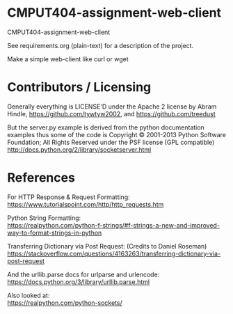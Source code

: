 CMPUT404-assignment-web-client
==============================

CMPUT404-assignment-web-client

See requirements.org (plain-text) for a description of the project.

Make a simple web-client like curl or wget

Contributors / Licensing
========================

Generally everything is LICENSE'D under the Apache 2 license by Abram Hindle, 
https://github.com/tywtyw2002, and https://github.com/treedust

But the server.py example is derived from the python documentation
examples thus some of the code is Copyright © 2001-2013 Python
Software Foundation; All Rights Reserved under the PSF license (GPL
compatible) http://docs.python.org/2/library/socketserver.html

References
========================

For HTTP Response & Request Formatting:\
https://www.tutorialspoint.com/http/http_requests.htm

Python String Formatting:\
https://realpython.com/python-f-strings/#f-strings-a-new-and-improved-way-to-format-strings-in-python

Transferring Dictionary via Post Request: (Credits to Daniel Roseman)\
https://stackoverflow.com/questions/4163263/transferring-dictionary-via-post-request

And the urllib.parse docs for urlparse and urlencode:\
https://docs.python.org/3/library/urllib.parse.html

Also looked at:\
https://realpython.com/python-sockets/







